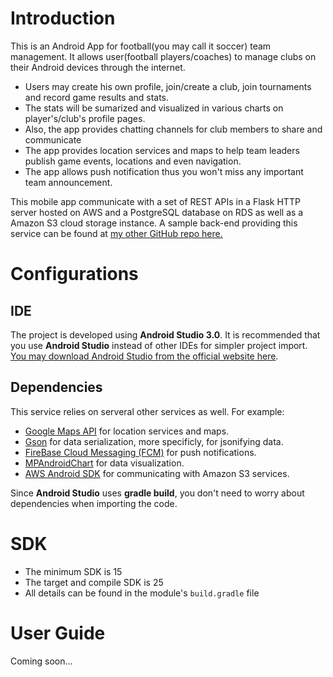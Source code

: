 # Introduction
This is an Android App for football(you may call it soccer) team management. It allows user(football players/coaches) to manage clubs on their Android devices through the internet. 
* Users may create his own profile, join/create a club, join tournaments and record game results and stats.
* The stats will be sumarized and visualized in various charts on player's/club's profile pages. 
* Also, the app provides chatting channels for club members to share and communicate
* The app provides location services and maps to help team leaders publish game events, locations and even navigation.
* The app allows push notification thus you won't miss any important team announcement.

This mobile app communicate with a set of REST APIs in a Flask HTTP server hosted on AWS and a PostgreSQL database on RDS as well as a Amazon S3 cloud storage instance. A sample back-end providing this service can be found at [my other GitHub repo here.](https://github.com/CristianoYL/MY_TEAM_API)
# Configurations
## IDE
The project is developed using **Android Studio 3.0**. It is recommended that you use **Android Studio** instead of other IDEs for simpler project import. [You may download Android Studio from the official website here](https://developer.android.com/studio/index.html).

## Dependencies
This service relies on serveral other services as well. For example:
* [Google Maps API](https://developers.google.com/maps/documentation/android-api/) for location services and maps. 
* [Gson](https://sites.google.com/site/gson/gson-user-guide) for data serialization, more specificly, for jsonifying data.
* [FireBase Cloud Messaging (FCM)](https://firebase.google.com/docs/cloud-messaging/) for push notifications.
* [MPAndroidChart](https://github.com/PhilJay/MPAndroidChart) for data visualization.
* [AWS Android SDK](https://docs.aws.amazon.com/mobile/sdkforandroid/developerguide/) for communicating with Amazon S3 services.

Since **Android Studio** uses **gradle build**, you don't need to worry about dependencies when importing the code.
# SDK
* The minimum SDK is 15
* The target and compile SDK is 25
* All details can be found in the module's ```build.gradle``` file

# User Guide
Coming soon...
